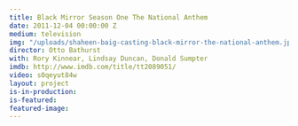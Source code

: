 ```yaml
---
title: Black Mirror Season One The National Anthem
date: 2011-12-04 00:00:00 Z
medium: television
img: "/uploads/shaheen-baig-casting-black-mirror-the-national-anthem.jpg"
director: Otto Bathurst
with: Rory Kinnear, Lindsay Duncan, Donald Sumpter
imdb: http://www.imdb.com/title/tt2089051/
video: s0qeyut84w
layout: project
is-in-production: 
is-featured: 
featured-image: 
---
```



